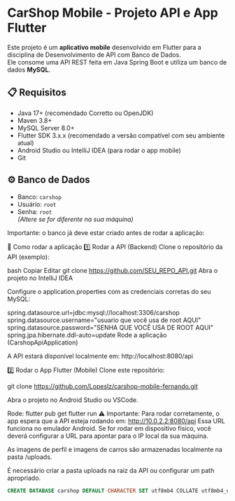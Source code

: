 # CarShop Mobile - Projeto API e App Flutter

Este projeto é um **aplicativo mobile** desenvolvido em Flutter para a disciplina de Desenvolvimento de API com Banco de Dados.  
Ele consome uma API REST feita em Java Spring Boot e utiliza um banco de dados **MySQL**.

## 📋 Requisitos

- Java 17+ (recomendado Corretto ou OpenJDK)
- Maven 3.8+
- MySQL Server 8.0+
- Flutter SDK 3.x.x (recomendado a versão compatível com seu ambiente atual)
- Android Studio ou IntelliJ IDEA (para rodar o app mobile)
- Git

## ⚙️ Banco de Dados

- Banco: `carshop`
- Usuário: `root`  
- Senha: `root`  
*(Altere se for diferente na sua máquina)*

Importante: o banco já deve estar criado antes de rodar a aplicação:

🚀 Como rodar a aplicação
1️⃣ Rodar a API (Backend)
Clone o repositório da API (exemplo):

bash
Copiar
Editar
git clone https://github.com/SEU_REPO_API.git
Abra o projeto no IntelliJ IDEA

Configure o application.properties com as credenciais corretas do seu MySQL:

spring.datasource.url=jdbc:mysql://localhost:3306/carshop
spring.datasource.username="usuario que você usa de root AQUI"
spring.datasource.password="SENHA QUE VOCÊ USA DE ROOT AQUI"
spring.jpa.hibernate.ddl-auto=update
Rode a aplicação (CarshopApiApplication)

A API estará disponível localmente em:
http://localhost:8080/api

2️⃣ Rodar o App Flutter (Mobile)
Clone este repositório:

git clone https://github.com/Lopeslz/carshop-mobile-fernando.git

Abra o projeto no Android Studio ou VSCode.

Rode:
flutter pub get
flutter run
⚠️ Importante: Para rodar corretamente, o app espera que a API esteja rodando em:
http://10.0.2.2:8080/api
Essa URL funciona no emulador Android.
Se for rodar em dispositivo físico, você deverá configurar a URL para apontar para o IP local da sua máquina.

As imagens de perfil e imagens de carros são armazenadas localmente na pasta /uploads.

É necessário criar a pasta uploads na raiz da API ou configurar um path apropriado.

```sql
CREATE DATABASE carshop DEFAULT CHARACTER SET utf8mb4 COLLATE utf8mb4_unicode_ci;


